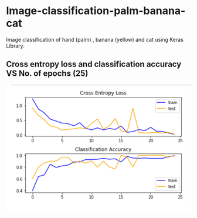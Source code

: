 # Image-classification-palm-banana-cat
Image classification of hand (palm) , banana (yellow) and cat using Keras Library.


## Cross entropy loss and classification accuracy VS No. of epochs (25)
<img src="loss_acc/loss_acc.png"/>
